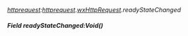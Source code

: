 _[httprequest](../../modules/httprequest/httprequest-module.md):[httprequest](../../modules/httprequest/httprequest-module.md).[wxHttpRequest](../../modules/httprequest/httprequest-wxhttprequest.md).readyStateChanged_
##### Field readyStateChanged:Void()
